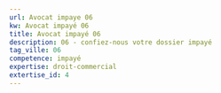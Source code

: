 ```yaml
---
url: Avocat impaye 06
kw: Avocat impayé 06
title: Avocat impayé 06
description: 06 - confiez-nous votre dossier impayé
tag_ville: 06
competence: impayé
expertise: droit-commercial
extertise_id: 4
---
```

